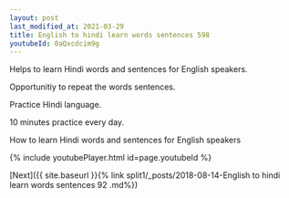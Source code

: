 ```yaml
---
layout: post
last_modified_at: 2021-03-29
title: English to hindi learn words sentences 598 
youtubeId: 0aQxcdcim9g
---
```

 
 
Helps to learn Hindi words and sentences for English speakers.

Opportunitiy to repeat the words sentences. 

Practice Hindi language. 
 
10 minutes practice every day. 
 
How to learn Hindi words and sentences for English speakers 
 
{% include youtubePlayer.html id=page.youtubeId %}
 
 
[Next]({{ site.baseurl }}{% link  split1/_posts/2018-08-14-English to hindi learn words sentences 92 .md%})
 
